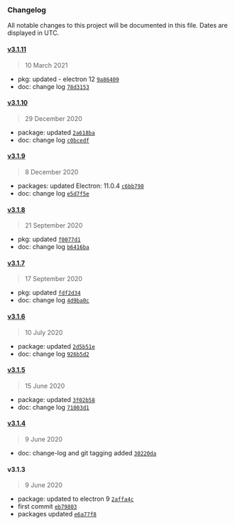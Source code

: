 ### Changelog

All notable changes to this project will be documented in this file. Dates are displayed in UTC.

#### [v3.1.11](https://github.com/saostad/Electron-React-Typescript/compare/v3.1.10...v3.1.11)

> 10 March 2021

- pkg: updated - electron 12 [`9a86409`](https://github.com/saostad/Electron-React-Typescript/commit/9a864096d65356b749afe95df872bd5cd7fa368e)
- doc: change log [`78d3153`](https://github.com/saostad/Electron-React-Typescript/commit/78d3153dfc58f8c034f9d367de2541bb82906f15)

#### [v3.1.10](https://github.com/saostad/Electron-React-Typescript/compare/v3.1.9...v3.1.10)

> 29 December 2020

- package: updated [`2a618ba`](https://github.com/saostad/Electron-React-Typescript/commit/2a618bab3f0b1c98a968a1a2d3c594c7f2f5445a)
- doc: change log [`c0bcedf`](https://github.com/saostad/Electron-React-Typescript/commit/c0bcedf35fba43970f889ee6b86afc124169149c)

#### [v3.1.9](https://github.com/saostad/Electron-React-Typescript/compare/v3.1.8...v3.1.9)

> 8 December 2020

- packages: updated Electron: 11.0.4 [`c6bb798`](https://github.com/saostad/Electron-React-Typescript/commit/c6bb798da242c356504f0287aaba54b839dbb5aa)
- doc: change log [`e5d7f5e`](https://github.com/saostad/Electron-React-Typescript/commit/e5d7f5e96703df84cbdadbc119e0886de94cd5e3)

#### [v3.1.8](https://github.com/saostad/Electron-React-Typescript/compare/v3.1.7...v3.1.8)

> 21 September 2020

- pkg: updated [`f0077d1`](https://github.com/saostad/Electron-React-Typescript/commit/f0077d123bd7ed9147840ffbb1e0f75c3ea222b3)
- doc: change log [`b6416ba`](https://github.com/saostad/Electron-React-Typescript/commit/b6416ba84f5b61b22261f6b272b1078a95f4095a)

#### [v3.1.7](https://github.com/saostad/Electron-React-Typescript/compare/v3.1.6...v3.1.7)

> 17 September 2020

- pkg: updated [`fdf2d34`](https://github.com/saostad/Electron-React-Typescript/commit/fdf2d3421e6c8122cb1ad0bee8bc63dea0fcd7a9)
- doc: change log [`4d9ba0c`](https://github.com/saostad/Electron-React-Typescript/commit/4d9ba0c56552903553497601c44288e8bb0c2da5)

#### [v3.1.6](https://github.com/saostad/Electron-React-Typescript/compare/v3.1.5...v3.1.6)

> 10 July 2020

- package: updated [`2d5b51e`](https://github.com/saostad/Electron-React-Typescript/commit/2d5b51e379fd36db58275b3e8f4737f147011f63)
- doc: change log [`926b5d2`](https://github.com/saostad/Electron-React-Typescript/commit/926b5d2cb977b64b0b057ae8c56fee6df804654e)

#### [v3.1.5](https://github.com/saostad/Electron-React-Typescript/compare/v3.1.4...v3.1.5)

> 15 June 2020

- package: updated [`3f02b58`](https://github.com/saostad/Electron-React-Typescript/commit/3f02b58d2767cbc8ffa89b3a931b45018e0dd423)
- doc: change log [`71003d1`](https://github.com/saostad/Electron-React-Typescript/commit/71003d1db35497770b99ae118c3153fb2e676968)

#### [v3.1.4](https://github.com/saostad/Electron-React-Typescript/compare/v3.1.3...v3.1.4)

> 9 June 2020

- doc: change-log and git tagging added [`30220da`](https://github.com/saostad/Electron-React-Typescript/commit/30220daf8d496ccb7d65b05003ad06b6ed415187)

#### v3.1.3

> 9 June 2020

- package: updated to electron 9 [`2affa4c`](https://github.com/saostad/Electron-React-Typescript/commit/2affa4ca61a54cd5f4518b18f20944d1723e2c47)
- first commit [`eb79803`](https://github.com/saostad/Electron-React-Typescript/commit/eb79803ba2768e074e2d897b3e85c32dce5faa65)
- packages updated [`e6a77f8`](https://github.com/saostad/Electron-React-Typescript/commit/e6a77f8b28d49e75c5de4ccdb8f8ef079f9395da)
